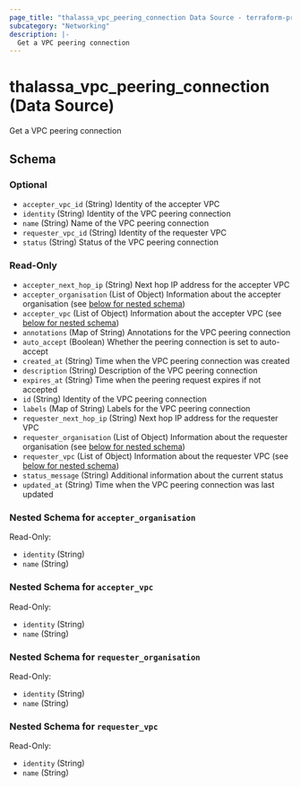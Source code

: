 ```yaml
---
page_title: "thalassa_vpc_peering_connection Data Source - terraform-provider-thalassa"
subcategory: "Networking"
description: |-
  Get a VPC peering connection
---
```


# thalassa_vpc_peering_connection (Data Source)

Get a VPC peering connection



<!-- schema generated by tfplugindocs -->
## Schema

### Optional

- `accepter_vpc_id` (String) Identity of the accepter VPC
- `identity` (String) Identity of the VPC peering connection
- `name` (String) Name of the VPC peering connection
- `requester_vpc_id` (String) Identity of the requester VPC
- `status` (String) Status of the VPC peering connection

### Read-Only

- `accepter_next_hop_ip` (String) Next hop IP address for the accepter VPC
- `accepter_organisation` (List of Object) Information about the accepter organisation (see [below for nested schema](#nestedatt--accepter_organisation))
- `accepter_vpc` (List of Object) Information about the accepter VPC (see [below for nested schema](#nestedatt--accepter_vpc))
- `annotations` (Map of String) Annotations for the VPC peering connection
- `auto_accept` (Boolean) Whether the peering connection is set to auto-accept
- `created_at` (String) Time when the VPC peering connection was created
- `description` (String) Description of the VPC peering connection
- `expires_at` (String) Time when the peering request expires if not accepted
- `id` (String) Identity of the VPC peering connection
- `labels` (Map of String) Labels for the VPC peering connection
- `requester_next_hop_ip` (String) Next hop IP address for the requester VPC
- `requester_organisation` (List of Object) Information about the requester organisation (see [below for nested schema](#nestedatt--requester_organisation))
- `requester_vpc` (List of Object) Information about the requester VPC (see [below for nested schema](#nestedatt--requester_vpc))
- `status_message` (String) Additional information about the current status
- `updated_at` (String) Time when the VPC peering connection was last updated

<a id="nestedatt--accepter_organisation"></a>
### Nested Schema for `accepter_organisation`

Read-Only:

- `identity` (String)
- `name` (String)


<a id="nestedatt--accepter_vpc"></a>
### Nested Schema for `accepter_vpc`

Read-Only:

- `identity` (String)
- `name` (String)


<a id="nestedatt--requester_organisation"></a>
### Nested Schema for `requester_organisation`

Read-Only:

- `identity` (String)
- `name` (String)


<a id="nestedatt--requester_vpc"></a>
### Nested Schema for `requester_vpc`

Read-Only:

- `identity` (String)
- `name` (String)